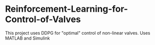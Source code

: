 # Reinforcement-Learning-for-Control-of-Valves
This project uses DDPG for "optimal" control of non-linear valves. Uses MATLAB and Simulink

